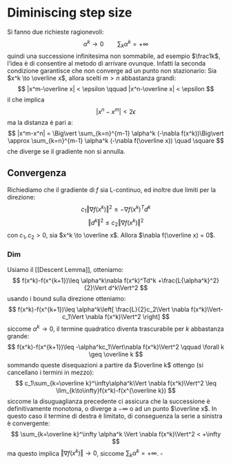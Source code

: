 # Diminiscing step size
Si fanno due richieste ragionevoli:
$$
\alpha^k \to 0 \qquad \sum_k \alpha^k = +\infty
$$
quindi una successione infinitesima non sommabile, ad esempio $\frac1k$, l'idea è di consentire al metodo di arrivare ovunque. Infatti la seconda condizione garantisce che non converge ad un punto non stazionario:
Sia $x^k \to \overline x$, allora scelti $m>n$ abbastanza grandi:
$$
|x^m-\overline x| < \epsilon \qquad |x^n-\overline x| < \epsilon
$$
il che implica
$$
|x^n - x^m| < 2\epsilon
$$
ma la distanza è pari a:
$$
|x^m-x^n| = \Big\vert \sum_{k=n}^{m-1} \alpha^k (-\nabla f(x^k))\Big\vert \approx \sum_{k=n}^{m-1} \alpha^k (-\nabla f(\overline x)) \quad \square
$$
che diverge se il gradiente non si annulla.


## Convergenza
Richiediamo che il gradiente di $f$ sia L-continuo, ed inoltre due limiti per la direzione:
$$
c_1\Vert \nabla f(x^k)\Vert^2 \leq -\nabla f(x^k)^Td^k
$$
$$
\Vert d^k \Vert^2 \leq c_2 \Vert\nabla f(x^k)\Vert^2
$$
con $c_1,c_2>0$, sia $x^k \to \overline x$. Allora $\nabla f(\overline x) = 0$. 
### Dim 
Usiamo il [[Descent Lemma]], otteniamo:
$$
f(x^k)-f(x^{k+1})\leq \alpha^k\nabla f(x^k)^Td^k +\frac{L{\alpha^k}^2}{2}\Vert d^k\Vert^2
$$
usando i bound sulla direzione otteniamo:
$$
f(x^k)-f(x^{k+1})\leq \alpha^k\left[ \frac{L}{2}c_2\Vert \nabla f(x^k)\Vert-c_1\Vert \nabla f(x^k)\Vert^2 \right]
$$
siccome $\alpha^k \to 0$, il termine quadratico diventa trascurabile per $k$ abbastanza grande:
$$
f(x^k)-f(x^{k+1})\leq -\alpha^kc_1\Vert\nabla f(x^k)\Vert^2 \qquad \forall k \geq \overline k
$$
sommando queste disequazioni a partire da $\overline k$ ottengo (si cancellano i termini in mezzo):
$$
c_1\sum_{k=\overline k}^\infty\alpha^k\Vert \nabla f(x^k)\Vert^2 \leq \lim_{k\to\infty}f(x^k)-f(x^{\overline k})
$$
siccome la disuguaglianza precedente ci assicura che la successione è definitivamente monotona, o diverge a $-\infty$ o ad un punto $\overline x$. In questo caso il termine di destra è limitato, di conseguenza la serie a sinistra è convergente:
$$
\sum_{k=\overline k}^\infty \alpha^k \Vert \nabla f(x^k)\Vert^2 < +\infty
$$
ma questo implica $\Vert \nabla f(x^k)\Vert \to 0$, siccome $\sum_k \alpha^k = +\infty$. $\square$

